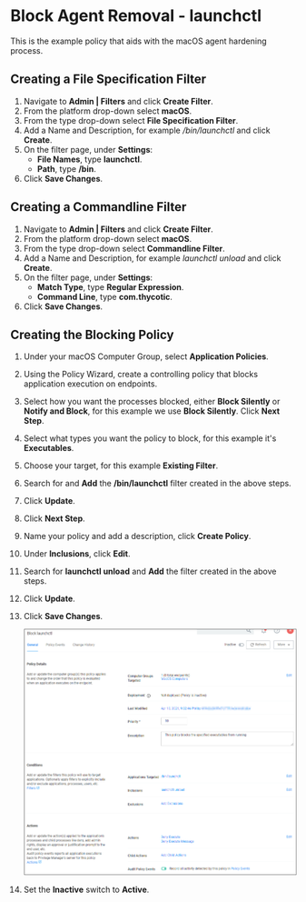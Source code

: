 [title]: # (Block Agent Removal)
[tags]: # (deny)
[priority]: # (7)
# Block Agent Removal - launchctl

This is the example policy that aids with the macOS agent hardening process.

## Creating a File Specification Filter

1. Navigate to __Admin | Filters__ and click __Create Filter__.
1. From the platform drop-down select __macOS__.
1. From the type drop-down select __File Specification Filter__.
1. Add a Name and Description, for example _/bin/launchctl_ and click __Create__.
1. On the filter page, under __Settings__:
   * __File Names__, type __launchctl__.
   * __Path__, type __/bin__.
1. Click __Save Changes__.

## Creating a Commandline Filter

1. Navigate to __Admin | Filters__ and click __Create Filter__.
1. From the platform drop-down select __macOS__.
1. From the type drop-down select __Commandline Filter__.
1. Add a Name and Description, for example _launchctl unload_ and click __Create__.
1. On the filter page, under __Settings__:
   * __Match Type__, type __Regular Expression__.
   * __Command Line__, type __com\.thycotic__.
1. Click __Save Changes__.

## Creating the Blocking Policy

1. Under your macOS Computer Group, select __Application Policies__.
1. Using the Policy Wizard, create a controlling policy that blocks application execution on endpoints.
1. Select how you want the processes blocked, either __Block Silently__ or __Notify and Block__, for this example we use __Block Silently__. Click __Next Step__.
1. Select what types you want the policy to block, for this example it's __Executables__.
1. Choose your target, for this example __Existing Filter__.
1. Search for and __Add__ the __/bin/launchctl__ filter created in the above steps.
1. Click __Update__.
1. Click __Next Step__.
1. Name your policy and add a description, click __Create Policy__.
1. Under __Inclusions__, click __Edit__.
1. Search for __launchctl unload__ and __Add__ the filter created in the above steps.
1. Click __Update__.
1. Click __Save Changes__.

   ![policy](images/block-launchctl.png "The block lauchctl policy")
1. Set the __Inactive__ switch to __Active__.
